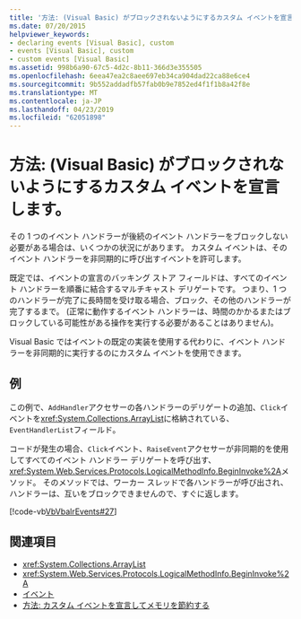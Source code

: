 ```yaml
---
title: '方法: (Visual Basic) がブロックされないようにするカスタム イベントを宣言します。'
ms.date: 07/20/2015
helpviewer_keywords:
- declaring events [Visual Basic], custom
- events [Visual Basic], custom
- custom events [Visual Basic]
ms.assetid: 998b6a90-67c5-4d2c-8b11-366d3e355505
ms.openlocfilehash: 6eea47ea2c8aee697eb34ca904dad22ca88e6ce4
ms.sourcegitcommit: 9b552addadfb57fab0b9e7852ed4f1f1b8a42f8e
ms.translationtype: MT
ms.contentlocale: ja-JP
ms.lasthandoff: 04/23/2019
ms.locfileid: "62051898"
---
```

# <a name="how-to-declare-custom-events-to-avoid-blocking-visual-basic"></a>方法: (Visual Basic) がブロックされないようにするカスタム イベントを宣言します。
その 1 つのイベント ハンドラーが後続のイベント ハンドラーをブロックしない必要がある場合は、いくつかの状況にがあります。 カスタム イベントは、そのイベント ハンドラーを非同期的に呼び出すイベントを許可します。  
  
 既定では、イベントの宣言のバッキング ストア フィールドは、すべてのイベント ハンドラーを順番に結合するマルチキャスト デリゲートです。 つまり、1 つのハンドラーが完了に長時間を受け取る場合、ブロック、その他のハンドラーが完了するまで。 (正常に動作するイベント ハンドラーは、時間のかかるまたはブロックしている可能性がある操作を実行する必要があることはありません)。  
  
 Visual Basic ではイベントの既定の実装を使用する代わりに、イベント ハンドラーを非同期的に実行するのにカスタム イベントを使用できます。  
  
## <a name="example"></a>例  
 この例で、`AddHandler`アクセサーの各ハンドラーのデリゲートの追加、`Click`イベントを<xref:System.Collections.ArrayList>に格納されている、`EventHandlerList`フィールド。  
  
 コードが発生の場合、`Click`イベント、`RaiseEvent`アクセサーが非同期的を使用してすべてのイベント ハンドラー デリゲートを呼び出す、<xref:System.Web.Services.Protocols.LogicalMethodInfo.BeginInvoke%2A>メソッド。 そのメソッドでは、ワーカー スレッドで各ハンドラーが呼び出され、ハンドラーは、互いをブロックできませんので、すぐに返します。  
  
 [!code-vb[VbVbalrEvents#27](~/samples/snippets/visualbasic/VS_Snippets_VBCSharp/VbVbalrEvents/VB/Class1.vb#27)]  
  
## <a name="see-also"></a>関連項目

- <xref:System.Collections.ArrayList>
- <xref:System.Web.Services.Protocols.LogicalMethodInfo.BeginInvoke%2A>
- [イベント](../../../../visual-basic/programming-guide/language-features/events/index.md)
- [方法: カスタム イベントを宣言してメモリを節約する](../../../../visual-basic/programming-guide/language-features/events/how-to-declare-custom-events-to-conserve-memory.md)
